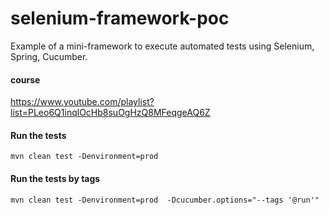 # selenium-framework-poc
Example of a mini-framework to execute automated tests using Selenium, Spring, Cucumber.


#### course

https://www.youtube.com/playlist?list=PLeo6Q1inqlOcHb8suOgHzQ8MFeqgeAQ6Z

#### Run the tests

`mvn clean test -Denvironment=prod
`

#### Run the tests by tags

`mvn clean test -Denvironment=prod  -Dcucumber.options="--tags '@run'" 
`
